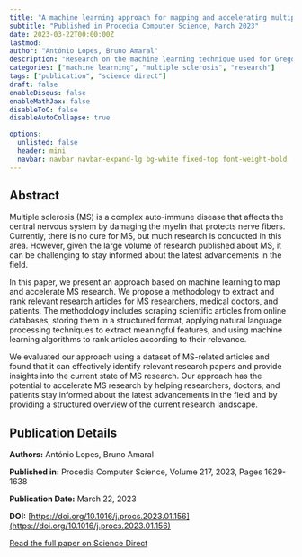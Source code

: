 ```yaml
---
title: "A machine learning approach for mapping and accelerating multiple sclerosis research"
subtitle: "Published in Procedia Computer Science, March 2023"
date: 2023-03-22T00:00:00Z
lastmod: 
author: "António Lopes, Bruno Amaral"
description: "Research on the machine learning technique used for GregoryAI"
categories: ["machine learning", "multiple sclerosis", "research"]
tags: ["publication", "science direct"]
draft: false
enableDisqus: false
enableMathJax: false
disableToC: false
disableAutoCollapse: true

options:
  unlisted: false
  header: mini
  navbar: navbar navbar-expand-lg bg-white fixed-top font-weight-bold
---
```


## Abstract

Multiple sclerosis (MS) is a complex auto-immune disease that affects the central nervous system by damaging the myelin that protects nerve fibers. Currently, there is no cure for MS, but much research is conducted in this area. However, given the large volume of research published about MS, it can be challenging to stay informed about the latest advancements in the field.

In this paper, we present an approach based on machine learning to map and accelerate MS research. We propose a methodology to extract and rank relevant research articles for MS researchers, medical doctors, and patients. The methodology includes scraping scientific articles from online databases, storing them in a structured format, applying natural language processing techniques to extract meaningful features, and using machine learning algorithms to rank articles according to their relevance.

We evaluated our approach using a dataset of MS-related articles and found that it can effectively identify relevant research papers and provide insights into the current state of MS research. Our approach has the potential to accelerate MS research by helping researchers, doctors, and patients stay informed about the latest advancements in the field and by providing a structured overview of the current research landscape.

## Publication Details

**Authors:** António Lopes, Bruno Amaral

**Published in:** Procedia Computer Science, Volume 217, 2023, Pages 1629-1638

**Publication Date:** March 22, 2023

**DOI:** [https://doi.org/10.1016/j.procs.2023.01.156](https://doi.org/10.1016/j.procs.2023.01.156)

[Read the full paper on Science Direct](https://www.sciencedirect.com/science/article/pii/S1877050923004106)
